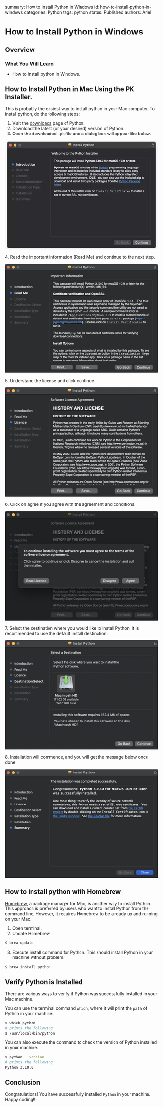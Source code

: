 summary: How to Install Python in Windows
id: how-to-install-python-in-windows
categories: Python
tags: python
status: Published
authors: Ariel

# How to Install Python in Windows

<!-- ------------------------ -->
## Overview

### What You Will Learn 
  * How to install python in Windows.

<!-- ------------------------ -->
## How to Install Python in Mac Using the PK Installer.

This is probably the easiest way to install python in your Mac computer. To install python, do the following steps:

1. Visit the [downloads](https://www.python.org/downloads/) page of Python.
2. Download the latest (or your desired) version of Python.
3. Open the downloaded `.pk` file and a dialog box will appear like below.
  <p align="center">
    <img src="assets/install.webp" />
  </p>
4. Read the important information (Read Me) and continue to the next step.
  <p align="center">
    <img src="assets/readme.png" />
  </p>
5. Understand the license and click continue.
  <p align="center">
    <img src="assets/license.png" />
  </p>
6. Click on agree if you agree with the agreement and conditions.
  <p align="center">
    <img src="assets/agreement.png" />
  </p>
7. Select the destination where you would like to install Python. It is recommended to use the default install destination.
  <p align="center">
    <img src="assets/destination.png" />
  </p>
8. Installation will commence, and you will get the message below once done.
  <p align="center">
    <img src="assets/installdone.png" />
  </p>

<!-- ------------------------ -->
## How to install python with Homebrew

[Homebrew](https://brew.sh), a package manager for Mac, is another way to install Python. This approach is preferred by users who want to install Python from the command line. However, it requires Homebrew to be already up and running on your Mac.

1. Open terminal.
2. Update Homebrew
```bash
$ brew update
```
3. Execute install command for Python. This should install Python in your machine without problem.
```bash
$ brew install python
```

<!-- ------------------------ -->
## Verify Python is Installed

There are various ways to verify if Python was successfully installed in your Mac machine.

You can use the terminal command `which`, where it will print the `path` of Python in your machine:
```bash
$ which python
# prints the following
$ /usr/local/bin/python
```

You can also execute the command to check the version of Python installed in your machine.
```bash
$ python --version
# prints the following
Python 3.10.0
```

<!-- ------------------------ -->
## Conclusion

Congratulations! You have successfully installed `Python` in your machine. Happy coding!!! 
